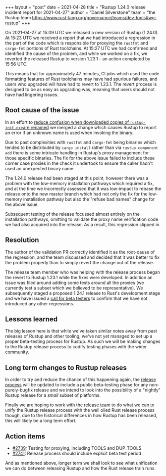 +++
layout = "post"
date = 2021-04-28
title = "Rustup 1.24.0 release incident report for 2021-04-27"
author = "Daniel Silverstone"
team = "the Rustup team <https://www.rust-lang.org/governance/teams/dev-tools#wg-rustup>"
+++

On 2021-04-27 at 15:09 UTC we released a new version of Rustup (1.24.0). At
15:23 UTC we received a report that we had introduced a regression in the part
of the code which is responsible for proxying the `rustfmt` and `cargo-fmt`
portions of Rust toolchains. At 15:27 UTC we had confirmed and identified the
cause of the problem, and while we worked on a fix, we reverted the released
Rustup to version 1.23.1 - an action completed by 15:56 UTC.

This means that for approximately 47 minutes, CI jobs which used the code
formatting features of Rust toolchains may have had spurious failures, and users
who upgraded will have had to revert to 1.23.1. The revert process is designed
to be as easy as upgrading was, meaning that users should not have had lingering
issues.

## Root cause of the issue

In an effort to
[reduce confusion when downloaded copies of `rustup-init.exe`are renamed][rcon]
we merged a change which causes Rustup to report an error if an unknown name is
used when invoking the binary.

[rcon]: https://github.com/rust-lang/rustup/issues/2286

Due to past complexities with `rustfmt` and `cargo-fmt` being binaries which
tended to be distributed by `cargo install` rather than via
`rustup component add` there is some intricate handling in Rustup's proxy
management for those specific binaries. The fix for the above issue failed to
include these corner case proxies in the check it undertook to ensure the caller
hadn't used an unexpected binary name.

The 1.24.0 release had been staged at this point, however there was a problem
with the low-memory installation pathways which required a fix, and at the time
we incorrectly assessed that it was low-impact to rebase the release onto the
new master branch which had not only the fix for the low-memory installation
pathway but also the "refuse bad names" change for the above issue.

Subsequent testing of the release focussed almost entirely on the installation
pathways, omitting to validate the proxy name verification code we had also
acquired into the release. As a result, this regression slipped in.

## Resolution

The author of the validation PR correctly identified it as the root-cause of
the regression, and the team discussed and decided that it was better to fix
the problem properly than to simply revert the change out of the release.

The release team member who was helping with the release process began the
revert to Rustup 1.23.1 while the fixes were developed. In addition an issue
was filed around adding some tests around all the proxies (we currently test a
subset which we believed to be representative). We subsequently staged a
proposed 1.24.1 release to Rust's development stage and we have issued a [call
for beta testers][beta] to confirm that we have not introduced any other
regressions.

[beta]: https://internals.rust-lang.org/t/seeking-beta-testers-for-rustup-1-24-1/14582

## Lessons learned

The big lesson here is that while we've taken similar notes away from past
releases of Rustup and other tooling, we've not yet managed to set up a proper
beta-testing process for Rustup. As such we will be making changes to the
Rustup release process to codify testing phases with the wider community.

## Long term changes to Rustup releases

In order to try and reduce the chance of this happening again, the [release
process][rp] will be updated to include a public beta-testing phase for any non-
purely-bugfix release and we intend to look into the possibility of a "nightly"
Rustup release for a _small_ subset of platforms.

[rp]: https://github.com/rust-lang/rustup/blob/master/CONTRIBUTING.md#making-a-release

Finally we are hoping to work with the [release team][rt] to do what we can to
unify the Rustup release process with the well oiled Rust release process
though, due to the historical differences in how Rustup has been released, this
will likely be a long term effort.

[rt]: https://www.rust-lang.org/governance/teams/release

## Action items

- [#2739]: Testing for proxying, including TOOLS and DUP_TOOLS
- [#2741]: Release process should include explicit beta test period

[#2739]: https://github.com/rust-lang/rustup/issues/2739
[#2741]: https://github.com/rust-lang/rustup/issues/2741

And as mentioned above, longer term we shall look to see what unification we can
do between releasing Rustup and how the Rust release train runs.
